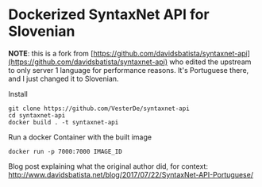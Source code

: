 Dockerized SyntaxNet API for Slovenian
=======================================

__NOTE__: this is a fork from [https://github.com/davidsbatista/syntaxnet-api](https://github.com/davidsbatista/syntaxnet-api) who edited the upstream to only server 1 language for performance reasons. It's Portuguese there, and I just changed it to Slovenian.

Install

    git clone https://github.com/VesterDe/syntaxnet-api
    cd syntaxnet-api
    docker build . -t syntaxnet-api
    
Run a docker Container with the built image

    docker run -p 7000:7000 IMAGE_ID

Blog post explaining what the original author did, for context: http://www.davidsbatista.net/blog/2017/07/22/SyntaxNet-API-Portuguese/
